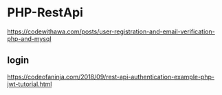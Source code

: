 # PHP-RestApi

https://codewithawa.com/posts/user-registration-and-email-verification-php-and-mysql

## login
https://codeofaninja.com/2018/09/rest-api-authentication-example-php-jwt-tutorial.html